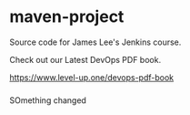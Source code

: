 # maven-project
Source code for James Lee's Jenkins course.

Check out our Latest DevOps PDF book.

https://www.level-up.one/devops-pdf-book

###

SOmething changed